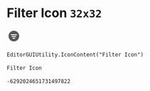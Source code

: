 # Filter Icon `32x32`
<img src="/img/Filter%20Icon.png" width=32 height=32>

``` CSharp
EditorGUIUtility.IconContent("Filter Icon")
```
```
Filter Icon
```
```
-6292024651731497822
```
